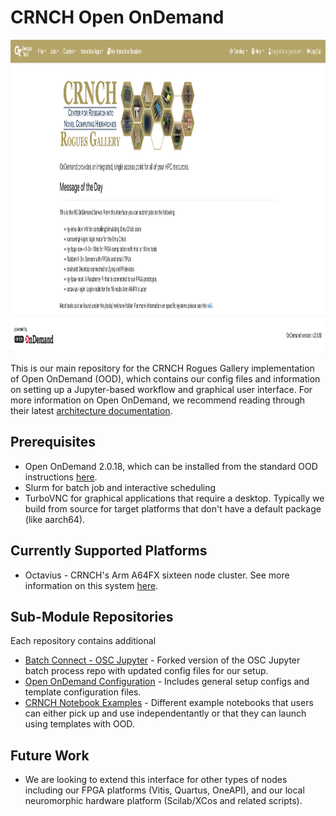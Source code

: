 # CRNCH Open OnDemand

<p class="aligncenter">
    <img alt="CRNCH Open OnDemand" width="800" height="500" src="images/octavius-ood-login.png">
</p>

This is our main repository for the CRNCH Rogues Gallery implementation of Open OnDemand (OOD), which contains our config files and information on setting up a Jupyter-based workflow and graphical user interface. For more information on Open OnDemand, we recommend reading through their latest [architecture documentation](https://osc.github.io/ood-documentation/latest/architecture.html).

## Prerequisites
* Open OnDemand 2.0.18, which can be installed from the standard OOD instructions [here](https://osc.github.io/ood-documentation/latest/requirements.html). 
* Slurm for batch job and interactive scheduling
* TurboVNC for graphical applications that require a desktop. Typically we build from source for target platforms that don't have a default package (like aarch64).

## Currently Supported Platforms
* Octavius - CRNCH's Arm A64FX sixteen node cluster. See more information on this system [here](https://gt-crnch-rg.readthedocs.io/en/main/arm/octavius-a64fx-testbed.html).

## Sub-Module Repositories
Each repository contains additional 
* [Batch Connect - OSC Jupyter](https://github.com/gt-crnch-rg/bc_osc_jupyter) - Forked version of the OSC Jupyter batch process repo with updated config files for our setup.
* [Open OnDemand Configuration](https://github.com/gt-crnch-rg/crnch_ood_config) - Includes general setup configs and template configuration files.
* [CRNCH Notebook Examples]() - Different example notebooks that users can either pick up and use independentantly or that they can launch using templates with OOD.

## Future Work
* We are looking to extend this interface for other types of nodes including our FPGA platforms (Vitis, Quartus, OneAPI), and our local neuromorphic hardware platform (Scilab/XCos and related scripts). 
